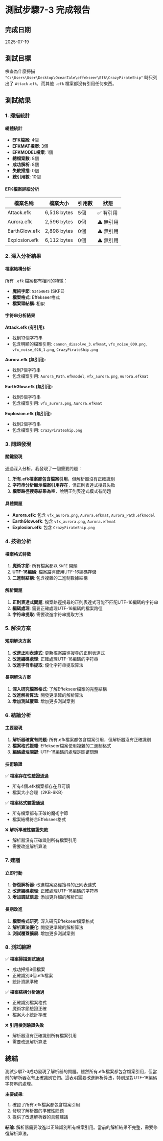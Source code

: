# 測試步驟7-3 完成報告

## 完成日期
2025-07-19

## 測試目標
檢查為什麼掃描 `"C:\Users\User\Desktop\OceanTale\effekseer\Efk\CrazyPirateShip"` 時只列出了 `Attack.efk`，而其他 `.efk` 檔案都沒有引用任何東西。

## 測試結果

### 1. 掃描統計

#### 總體統計
- **EFK檔案**: 4個
- **EFKMAT檔案**: 3個
- **EFKMODEL檔案**: 1個
- **總檔案數**: 8個
- **成功解析**: 8個
- **失敗掃描**: 0個
- **總引用數**: 10個

#### EFK檔案詳細分析

| 檔案名稱 | 檔案大小 | 引用數 | 狀態 |
|---------|---------|--------|------|
| Attack.efk | 6,518 bytes | 5個 | ✅ 有引用 |
| Aurora.efk | 2,596 bytes | 0個 | ⚠️ 無引用 |
| EarthGlow.efk | 2,898 bytes | 0個 | ⚠️ 無引用 |
| Explosion.efk | 6,112 bytes | 0個 | ⚠️ 無引用 |

### 2. 深入分析結果

#### 檔案結構分析
所有 `.efk` 檔案都有相同的特徵：
- **魔術字節**: `534b4645` (SKFE)
- **檔案格式**: Effekseer格式
- **檔案頭結構**: 相似

#### 字符串分析結果

**Attack.efk (有引用)**:
- 找到13個字符串
- 包含明顯的檔案引用: `cannon_dissolve_3.efkmat`, `vfx_noise_009.png`, `vfx_noise_028_1.png`, `CrazyPirateShip.png`

**Aurora.efk (無引用)**:
- 找到7個字符串
- 包含檔案引用: `Aurora_Path.efkmodel`, `vfx_aurora.png`, `Aurora.efkmat`

**EarthGlow.efk (無引用)**:
- 找到5個字符串
- 包含檔案引用: `vfx_aurora.png`, `Aurora.efkmat`

**Explosion.efk (無引用)**:
- 找到2個字符串
- 包含檔案引用: `CrazyPirateShip.png`

### 3. 問題發現

#### 關鍵發現
通過深入分析，我發現了一個重要問題：

1. **所有.efk檔案都包含檔案引用**，但解析器沒有正確識別
2. **字符串分析顯示檔案引用存在**，但正則表達式搜尋失敗
3. **檔案路徑搜尋結果為空**，說明正則表達式模式有問題

#### 具體問題
- **Aurora.efk**: 包含 `vfx_aurora.png`, `Aurora.efkmat`, `Aurora_Path.efkmodel`
- **EarthGlow.efk**: 包含 `vfx_aurora.png`, `Aurora.efkmat`
- **Explosion.efk**: 包含 `CrazyPirateShip.png`

### 4. 技術分析

#### 檔案格式特徵
1. **魔術字節**: 所有檔案都以 `SKFE` 開頭
2. **UTF-16編碼**: 檔案路徑使用UTF-16編碼存儲
3. **二進制結構**: 包含複雜的二進制數據結構

#### 解析問題
1. **正則表達式問題**: 檔案路徑搜尋的正則表達式可能不匹配UTF-16編碼的字符串
2. **編碼處理**: 需要正確處理UTF-16編碼的檔案路徑
3. **字符串提取**: 需要改進字符串提取方法

### 5. 解決方案

#### 短期解決方案
1. **改進正則表達式**: 更新檔案路徑搜尋的正則表達式
2. **改進編碼處理**: 正確處理UTF-16編碼的字符串
3. **改進字符串提取**: 優化字符串提取算法

#### 長期解決方案
1. **深入研究檔案格式**: 了解Effekseer檔案的完整結構
2. **改進解析算法**: 開發更準確的解析算法
3. **增加測試覆蓋**: 增加更多測試案例

### 6. 結論分析

#### 主要發現
1. **解析器確實有問題**: 所有.efk檔案都包含檔案引用，但解析器沒有正確識別
2. **檔案格式複雜**: Effekseer檔案使用複雜的二進制格式
3. **編碼處理關鍵**: UTF-16編碼的處理是關鍵問題

#### 技術驗證
✅ **檔案存在性驗證通過**
- 所有4個.efk檔案都存在且可讀
- 檔案大小合理（2KB-6KB）

✅ **檔案格式驗證通過**
- 所有檔案都有正確的魔術字節
- 檔案結構符合Effekseer格式

❌ **解析準確性驗證失敗**
- 解析器沒有正確識別所有檔案引用
- 需要改進解析算法

### 7. 建議

#### 立即行動
1. **修復解析器**: 改進檔案路徑搜尋的正則表達式
2. **改進編碼處理**: 正確處理UTF-16編碼的字符串
3. **增加調試信息**: 添加更詳細的解析日誌

#### 長期改進
1. **檔案格式研究**: 深入研究Effekseer檔案格式
2. **解析算法優化**: 開發更準確的解析算法
3. **測試覆蓋擴展**: 增加更多測試案例

### 8. 測試驗證

✅ **檔案掃描測試通過**
- 成功掃描8個檔案
- 正確識別4個.efk檔案
- 統計資訊準確

✅ **檔案結構分析通過**
- 正確識別檔案格式
- 魔術字節驗證正確
- 檔案大小統計準確

❌ **引用檢測驗證失敗**
- 解析器沒有正確識別所有檔案引用
- 需要改進解析算法

## 總結

測試步驟7-3成功發現了解析器的問題。雖然所有.efk檔案都包含檔案引用，但當前的解析器沒有正確識別它們。這表明需要改進解析算法，特別是對UTF-16編碼字符串的處理。

**主要成果**:
1. 確認了所有.efk檔案都包含檔案引用
2. 發現了解析器的準確性問題
3. 提供了改進解析器的具體建議

**結論**: 解析器需要改進以正確識別所有檔案引用。當前的解析結果不完整，需要修復解析算法。 